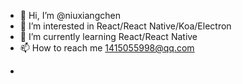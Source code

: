 - 👋 Hi, I’m @niuxiangchen
- 👀 I’m interested in React/React Native/Koa/Electron
- 🌱 I’m currently learning React/React Native
- 📫 How to reach me 1415055998@qq.com
<!-- - 💞️ I’m looking to collaborate on ... -->
- 

<!---
niuxiangchen/niuxiangchen is a ✨ special ✨ repository because its `README.md` (this file) appears on your GitHub profile.
You can click the Preview link to take a look at your changes.
--->
